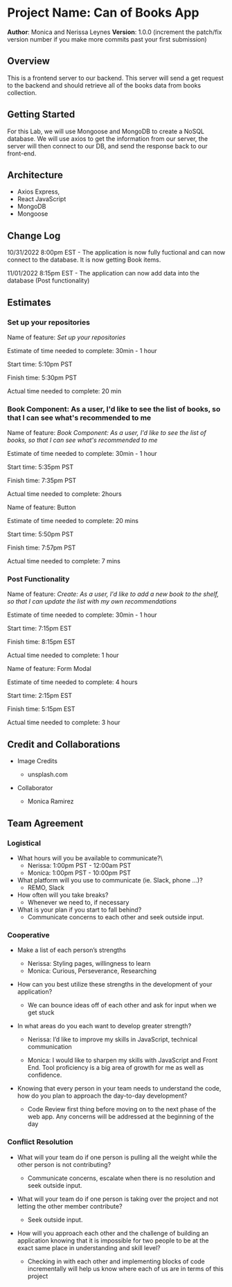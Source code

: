 # Project Name: Can of Books App

**Author**: Monica  and Nerissa Leynes
**Version**: 1.0.0 (increment the patch/fix version number if you make more commits past your first submission)

## Overview

This is a frontend server to our backend. This server will send a get request to the backend and should retrieve all of the books data from books collection.

## Getting Started

For this Lab, we will use Mongoose and MongoDB to create a NoSQL database. We will use axios to get the information from our server, the server will then connect to our DB, and send the response back to our front-end.

## Architecture

- Axios Express,
- React JavaScript
- MongoDB
- Mongoose

## Change Log

10/31/2022 8:00pm EST - The application is now fully fuctional and can now connect to the database. It is now getting Book items.

11/01/2022 8:15pm EST - The application can now add data into the database (Post functionality)

## Estimates

### Set up your repositories

Name of feature: *Set up your repositories*

Estimate of time needed to complete: 30min - 1 hour

Start time: 5:10pm PST

Finish time: 5:30pm PST

Actual time needed to complete: 20 min

### Book Component: As a user, I'd like to see the list of books, so that I can see what's recommended to me

Name of feature: *Book Component: As a user, I'd like to see the list of books, so that I can see what's recommended to me*

Estimate of time needed to complete: 30min - 1 hour

Start time: 5:35pm PST

Finish time: 7:35pm PST

Actual time needed to complete: 2hours

Name of feature: Button

Estimate of time needed to complete: 20 mins

Start time: 5:50pm PST

Finish time: 7:57pm PST

Actual time needed to complete: 7 mins

### Post Functionality

Name of feature: *Create: As a user, I'd like to add a new book to the shelf, so that I can update the list with my own recommendations*

Estimate of time needed to complete: 30min - 1 hour

Start time: 7:15pm EST

Finish time: 8:15pm EST

Actual time needed to complete: 1 hour

Name of feature: Form Modal 

Estimate of time needed to complete: 4 hours

Start time: 2:15pm EST

Finish time: 5:15pm EST

Actual time needed to complete: 3 hour


## Credit and Collaborations

- Image Credits
  - unsplash.com

- Collaborator
  - Monica Ramirez

## Team Agreement

### Logistical

- What hours will you be available to communicate?\
  - Nerissa: 1:00pm  PST - 12:00am PST
  - Monica: 1:00pm  PST - 10:00pm PST
- What platform will you use to communicate (ie. Slack, phone …)?
  - REMO, Slack
- How often will you take breaks?
  - Whenever we need to, if necessary
- What is your plan if you start to fall behind?
  - Communicate concerns to each other and seek outside input.

### Cooperative

- Make a list of each person’s strengths
  - Nerissa: Styling pages, willingness to learn
  - Monica: Curious, Perseverance, Researching

- How can you best utilize these strengths in the development of your application?

  - We can bounce ideas off of each other and ask for input when we get stuck

- In what areas do you each want to develop greater strength?

  - Nerissa: I’d like to improve my skills in JavaScript, technical communication

  - Monica: I would like to sharpen my skills with JavaScript and Front End. Tool proficiency is a big area of growth for me as well as confidence.

- Knowing that every person in your team needs to understand the code, how do you plan to approach the day-to-day development?

  - Code Review first thing before moving on to the next phase of the web app. Any concerns will be addressed at the beginning of the day

### Conflict Resolution

- What will your team do if one person is pulling all the weight while the other person is not contributing?

  - Communicate concerns, escalate when there is no resolution and seek outside input.

- What will your team do if one person is taking over the project and not letting the other member contribute?

  - Seek outside input.

- How will you approach each other and the challenge of building an application knowing that it is impossible for two people to be at the exact same place in understanding and skill level?

  - Checking in with each other and implementing blocks of code incrementally will help us know where each of us are in terms of this project
